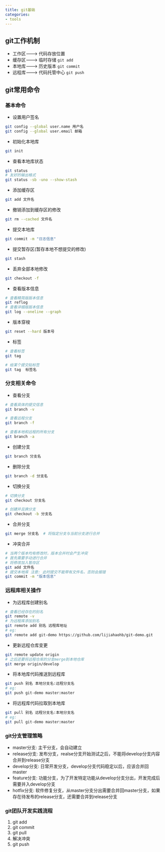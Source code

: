 ```yaml
---
title: git基础 
categories: 
- tools
---
```


## git工作机制
* 工作区---> 代码存放位置
* 缓存区---> 临时存储 `git add`
* 本地库---> 历史版本 `git commit`
* 远程库---> 代码托管中心 `git push`

## git常用命令
### 基本命令
* 设置用户签名
``` bash
git config --global user.name 用户名
git config --global user.email 邮箱 
```

* 初始化本地库
``` bash
git init
```

* 查看本地库状态
``` bash
git status
# 友好的输出格式
git status -sb -uno --show-stash
```

* 添加缓存区
``` bash
git add 文件名
```

* 撤销添加到缓存区的修改
``` bash
git rm --cached 文件名
```

* 提交本地库
``` bash
git commit -m "日志信息"
```

* 提交暂存区(暂存本地不想提交的修改)
``` bash
git stash
```

* 丢弃全部本地修改
``` bash
git checkout -f
```

* 查看版本信息
``` bash
# 查看精简版版本信息
git reflog 
# 查看详细版版本信息
git log --oneline --graph
```

* 版本穿梭
``` bash
git reset --hard 版本号
```

* 标签
``` bash
# 查看标签 
git tag

# 给某个提交贴标签
git tag  标签名
```

### 分支相关命令
* 查看分支
``` bash
# 查看具体的提交信息
git branch -v

# 查看远程分支
git branch -f

# 查看本地和远程的所有分支
git branch -a
```

* 创建分支
``` bash
git branch 分支名
```

* 删除分支
``` bash
git branch -d 分支名
```

* 切换分支
``` bash
# 切换分支
git checkout 分支名

# 创建并且换分支
git checkout -b 分支名
```

* 合并分支
``` bash
git merge 分支名  # 将指定分支与当前分支进行合并
```

* 冲突合并
``` bash
# 当两个版本均有修改时，版本合并时会产生冲突
# 首先需要手动进行合并
# 将修改加入暂存区
git add 文件名
# 提交本地库 注意: 此时提交不能带有文件名，否则会报错
git commit -m "版本信息"
```

### 远程库相关操作
* 为远程库创建别名
``` bash
# 查看已经存在的别名
git remote -v
# 为远程库添加别名
git remote add 别名 远程库地址
# eg: 
git remote add git-demo https://github.com/lijiahaohb/git-demo.git
```

* 更新远程仓库变更
``` bash
git remote update origin
# 之后还要将远程仓库的分支merge到本地仓库
git merge origin/develop 
```

* 将本地库代码推送到远程库
``` bash
git push 别名 本地分支名:远程分支名 
# eg:
git push git-demo master:master
```

* 将远程库代码拉取到本地库
``` bash
git pull 别名 远程分支名:本地分支名
# eg: 
git pull git-demo master:master
```

### git分支管理策略
* master分支: 主干分支，会自动建立
* release分支: 发布分支，realse分支开始测试之后，不能将develop分支内容合并到release分支
* develop分支: 日常开发分支，develop分支代码稳定以后，应该合并回master
* feature分支: 功能分支，为了开发特定功能从develop分支分出，开发完成后需要并入develop分支
* hotfix分支: 软件修复分支，从master分支分出需要合并回master分支，如果存在待发布的release分支，还需要合并到release分支

### git团队开发实践流程
1. git add
2. git commit
3. git pull
4. 解决冲突
5. git push


